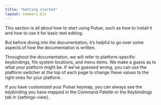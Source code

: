 ```yaml
---
title: "Getting started"
layout: summary.ejs
---
```


This section is all about how to start using Pulsar, such as how to install it and how to use it for basic text editing.

But before diving into the documentation, it’s helpful to go over some aspects of how the documentation is written.

Throughout the documentation, we will refer to platform-specific keybindings, file system locations, and menu items. We make a guess as to what your platform might be. If we’ve guessed wrong, you can use the platform switcher at the top of each page to change these values to the right ones for your platform.

If you have customized your Pulsar keymap, you can always see the keybinding you have mapped in the Command Palette or the Keybindings tab in {settings-view}.

